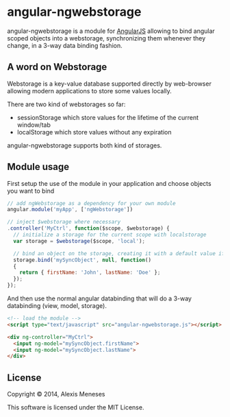 angular-ngwebstorage
====================

angular-ngwebstorage is a module for [AngularJS](https://angularjs.org/) allowing to bind angular scoped objects into a webstorage, synchronizing them whenever they change, in a 3-way data binding fashion.


A word on Webstorage
--------------------

Webstorage is a key-value database supported directly by web-browser allowing modern applications to store some values locally.

There are two kind of webstorages so far:
- sessionStorage which store values for the lifetime of the current window/tab  
- localStorage which store values without any expiration

angular-ngwebstorage supports both kind of storages.


Module usage
------------

First setup the use of the module in your application and choose objects you want to bind

```javascript
// add ngWebstorage as a dependency for your own module
angular.module('myApp', ['ngWebstorage'])

// inject $webstorage where necessary
.controller('MyCtrl', function($scope, $webstorage) {
  // initialize a storage for the current scope with localstorage
  var storage = $webstorage($scope, 'local');

  // bind an object on the storage, creating it with a default value if necessary 
  storage.bind('mySyncObject', null, function()
  {
    return { firstName: 'John', lastName: 'Doe' };
  });
});
```

And then use the normal angular databinding that will do a 3-way databinding (view, model, storage).

```html
<!-- load the module -->
<script type="text/javascript" src="angular-ngwebstorage.js"></script>

<div ng-controller="MyCtrl">
  <input ng-model="mySyncObject.firstName">
  <input ng-model="mySyncObject.lastName">
</div>
```


License
-------

Copyright © 2014, Alexis Meneses

This software is licensed under the MIT License.
